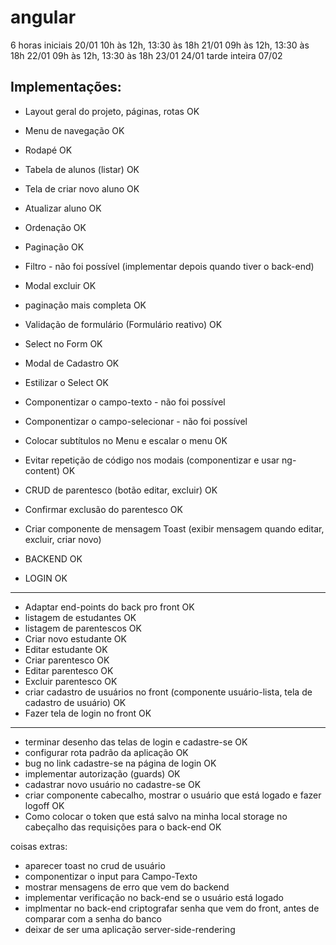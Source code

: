# angular

6 horas iniciais
20/01 10h às 12h, 13:30 às 18h
21/01 09h às 12h, 13:30 às 18h
22/01 09h às 12h, 13:30 às 18h
23/01
24/01
tarde inteira 07/02

## Implementações:

- Layout geral do projeto, páginas, rotas OK
- Menu de navegação OK
- Rodapé OK
- Tabela de alunos (listar) OK
- Tela de criar novo aluno OK
- Atualizar aluno OK
- Ordenação OK
- Paginação OK
- Filtro - não foi possível (implementar depois quando tiver o back-end)
- Modal excluir OK
- paginação mais completa OK
- Validação de formulário (Formulário reativo) OK
- Select no Form OK
- Modal de Cadastro OK
- Estilizar o Select OK

- Componentizar o campo-texto - não foi possível
- Componentizar o campo-selecionar - não foi possível
- Colocar subtítulos no Menu e escalar o menu OK
- Evitar repetição de código nos modais (componentizar e usar ng-content) OK

- CRUD de parentesco (botão editar, excluir) OK
- Confirmar exclusão do parentesco OK

- Criar componente de mensagem Toast (exibir mensagem quando editar, excluir, criar novo)
- BACKEND OK
- LOGIN OK



_____________________________________________________
- Adaptar end-points do back pro front OK
- listagem de estudantes OK
- listagem de parentescos OK
- Criar novo estudante OK
- Editar estudante OK
- Criar parentesco OK
- Editar parentesco OK
- Excluir parentesco OK
- criar cadastro de usuários no front (componente usuário-lista, tela de cadastro de usuário) OK
- Fazer tela de login no front OK

_____________________________________________________

- terminar desenho das telas de login e cadastre-se OK
- configurar rota padrão da aplicação OK
- bug no link cadastre-se na página de login OK
- implementar autorização (guards) OK
- cadastrar novo usuário no cadastre-se OK
- criar componente cabecalho, mostrar o usuário que está logado e fazer logoff OK
- Como colocar o token que está salvo na minha local storage no cabeçalho das requisições para o back-end OK

coisas extras:
- aparecer toast no crud de usuário
- componentizar o input para Campo-Texto
- mostrar mensagens de erro que vem do backend
- implementar verificação no back-end se o usuário está logado
- implmentar no back-end criptografar senha que vem do front, antes de comparar com a senha do banco
- deixar de ser uma aplicação server-side-rendering
